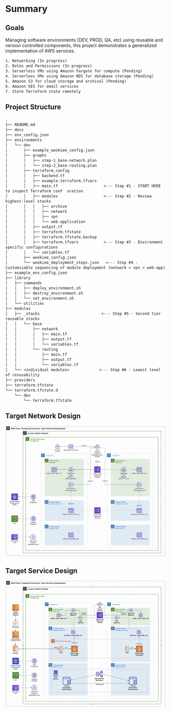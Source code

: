 # Summary 

## Goals
Managing software environments (DEV, PROD, QA, etc) using reusable and version controlled components, this project demonstrates a generalized implementation of AWS services.

    1. Networking (In progress)
    2. Roles and Permissions (In progress)
    3. Serverless VMs using Amazon Fargate for compute (Pending)
    4. Serverless VMs using Amazon RDS for database storage (Pending)
    5. Amazon S3 for cloud storage and archival (Pending)
    6. Amazon SES for email services  
    7. Store Terraform state remotely

## Project Structure
```
.
├── README.md
├── docs
├── env_config.json
├── environments
│   └── dev
│       ├── example_wookiee_config.json
│       ├── graphs
│       │   ├── step-1_base-network.plan
│       │   └── step-2_base-routing.plan
│       ├── terraform_config
│       │   ├── backend.tf
│       │   ├── example.terraform.tfvars
│       │   ├── main.tf                    <--- Step #1 - START HERE to inspect Terraform conf  uration
│       │   ├── modules                    <--- Step #2 - Review highest-level stacks
│       │   │   ├── archive      
│       │   │   ├── network               
│       │   │   ├── vpn
│       │   │   └── web-application
│       │   ├── output.tf
│       │   ├── terraform.tfstate
│       │   ├── terraform.tfstate.backup
│       │   ├── terraform.tfvars           <--- Step #3 - Environment specific configurations
│       │   └── variables.tf
│       ├── wookiee_config.json
│       └── wookiee_deployment_steps.json   <--- Step #4 - Customizable sequencing of module deployment (network > vpn > web-app)
├── example_env_config.json
├── library
│   ├── commands
│   │   ├── deploy_environment.sh
│   │   ├── destroy_environment.sh
│   │   └── set_environment.sh
│   └── utilities
├── modules
│   ├── _stacks                           <--- Step #5 - Second tier reusable stacks
│   │   └── base
│   │       ├── network
│   │       │   ├── main.tf
│   │       │   ├── output.tf
│   │       │   └── variables.tf
│   │       └── routing
│   │           ├── main.tf
│   │           ├── output.tf
│   │           └── variables.tf
|   └── <individual modules>             <--- Step #6 - Lowest level of resusability
├── providers
├── terraform.tfstate
└── terraform.tfstate.d
    └── dev
        └── terraform.tfstate

```

## Target Network Design
![Target Network Diagram](/docs/assets/20240311_target-network-diagram.jpg "Target Network Diagram")

## Target Service Design
![Target Services](/docs/assets/20240311_target-services.jpg "Target Services")
